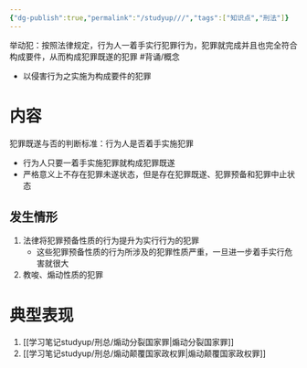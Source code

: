 ```yaml
---
{"dg-publish":true,"permalink":"/studyup///","tags":["知识点","刑法"]}
---
```


举动犯：按照法律规定，行为人一着手实行犯罪行为，犯罪就完成并且也完全符合构成要件，从而构成犯罪既遂的犯罪 #背诵/概念 
- 以侵害行为之实施为构成要件的犯罪
# 内容
犯罪既遂与否的判断标准：行为人是否着手实施犯罪
- 行为人只要一着手实施犯罪就构成犯罪既遂
- 严格意义上不存在犯罪未遂状态，但是存在犯罪既遂、犯罪预备和犯罪中止状态
## 发生情形
1. 法律将犯罪预备性质的行为提升为实行行为的犯罪
	- 这些犯罪预备性质的行为所涉及的犯罪性质严重，一旦进一步着手实行危害就很大
2. 教唆、煽动性质的犯罪
# 典型表现
1. [[学习笔记studyup/刑总/煽动分裂国家罪\|煽动分裂国家罪]]
2. [[学习笔记studyup/刑总/煽动颠覆国家政权罪\|煽动颠覆国家政权罪]]
